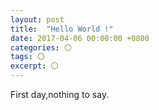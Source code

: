 ```yaml
---
layout: post
title:  "Hello World !"
date: 2017-04-06 00:00:00 +0800
categories: 〇
tags: 〇
excerpt: 〇
---
```


First day,nothing to say.

